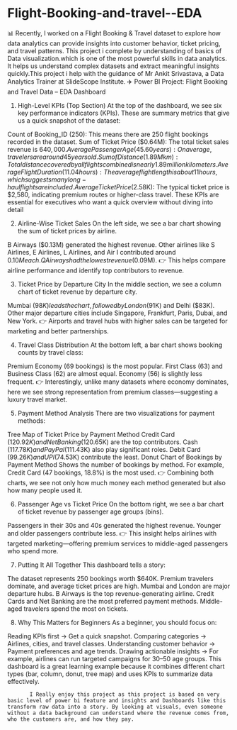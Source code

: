# Flight-Booking-and-travel--EDA
📊 Recently, I worked on a Flight Booking &amp; Travel dataset to explore how data analytics can provide insights into customer behavior, ticket pricing, and travel patterns.
 This project i complete by understanding of basics of Data visualization.which is one of the most powerful skills in data analytics. It helps us understand complex datasets and extract meaningful insights quickly.This project i help with the guidance of Mr Ankit Srivastava, a Data Analytics Trainer at SlideScope Institute.
 ✈️ Power BI Project: Flight Booking and Travel Data – EDA Dashboard

1. High-Level KPIs (Top Section)
At the top of the dashboard, we see six key performance indicators (KPIs). These are summary metrics that give us a quick snapshot of the dataset:

Count of Booking_ID (250): This means there are 250 flight bookings recorded in the dataset.
Sum of Ticket Price ($0.64M): The total ticket sales revenue is $640,000.
Average Passenger Age (45.60 years): On average, travelers are around 45 years old.
Sum of Distance (1.89M km): Total distance covered by all flights combined is nearly 1.89 million kilometers.
Average Flight Duration (11.04 hours): The average flight length is about 11 hours, which suggests many long-haul flights are included.
Average Ticket Price ($2.58K): The typical ticket price is $2,580, indicating premium routes or higher-class travel.
 These KPIs are essential for executives who want a quick overview without diving into detail
 
 2. Airline-Wise Ticket Sales
On the left side, we see a bar chart showing the sum of ticket prices by airline.

B Airways ($0.13M) generated the highest revenue.
Other airlines like S Airlines, E Airlines, L Airlines, and Air I contributed around $0.10M each.
Q Airways had the lowest revenue ($0.09M).
👉 This helps compare airline performance and identify top contributors to revenue.

3. Ticket Price by Departure City
In the middle section, we see a column chart of ticket revenue by departure city.

Mumbai ($98K) leads the chart, followed by London ($91K) and Delhi ($83K).
Other major departure cities include Singapore, Frankfurt, Paris, Dubai, and New York.
👉 Airports and travel hubs with higher sales can be targeted for marketing and better partnerships.

4. Travel Class Distribution
At the bottom left, a bar chart shows booking counts by travel class:

Premium Economy (69 bookings) is the most popular.
First Class (63) and Business Class (62) are almost equal.
Economy (56) is slightly less frequent.
👉 Interestingly, unlike many datasets where economy dominates, here we see strong representation from premium classes—suggesting a luxury travel market.

5. Payment Method Analysis
There are two visualizations for payment methods:

Tree Map of Ticket Price by Payment Method
Credit Card ($120.92K) and Net Banking ($120.65K) are the top contributors.
Cash ($117.78K) and PayPal ($111.43K) also play significant roles.
Debit Card ($99.26K) and UPI ($74.53K) contribute the least.
Donut Chart of Bookings by Payment Method
Shows the number of bookings by method.
For example, Credit Card (47 bookings, 18.8%) is the most used.
👉 Combining both charts, we see not only how much money each method generated but also how many people used it.

6. Passenger Age vs Ticket Price
On the bottom right, we see a bar chart of ticket revenue by passenger age groups (bins).

Passengers in their 30s and 40s generated the highest revenue.
Younger and older passengers contribute less.
👉 This insight helps airlines with targeted marketing—offering premium services to middle-aged passengers who spend more.

7. Putting It All Together
This dashboard tells a story:

The dataset represents 250 bookings worth $640K.
Premium travelers dominate, and average ticket prices are high.
Mumbai and London are major departure hubs.
B Airways is the top revenue-generating airline.
Credit Cards and Net Banking are the most preferred payment methods.
Middle-aged travelers spend the most on tickets.

8. Why This Matters for Beginners
As a beginner, you should focus on:

Reading KPIs first → Get a quick snapshot.
Comparing categories → Airlines, cities, and travel classes.
Understanding customer behavior → Payment preferences and age trends.
Drawing actionable insights → For example, airlines can run targeted campaigns for 30–50 age groups.
This dashboard is a great learning example because it combines different chart types (bar, column, donut, tree map) and uses KPIs to summarize data effectively.

           I Really enjoy this project as this project is based on very basic level of power bi feature and insights and Dashboards like this transform raw data into a story. By looking at visuals, even someone without a data background can understand where the revenue comes from, who the customers are, and how they pay.
